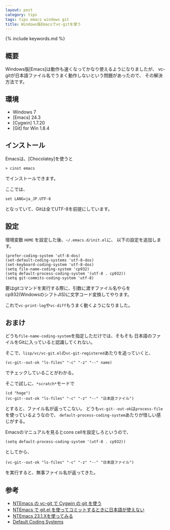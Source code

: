 ```yaml
---
layout: post
category: tips
tags: tips emacs windows git
title: Windows版Emacsでvc-gitを使う
---
```

{% include keywords.md %}

## 概要

Windows版[Emacs]は動作も速くなってかなり使えるようになりましたが、
vc-gitが日本語ファイル名でうまく動作しないという問題があったので、
その解決方法です。

## 環境

* Windows 7
* [Emacs] 24.3
* [Cygwin] 1.7.20
* [Git] for Win 1.8.4

## インストール

Emacsは、[Chocolatey]を使うと

    > cinst emacs

でインストールできます。

ここでは、

	set LANG=ja_JP.UTF-8

となっていて、Gitは全てUTF-8を前提にしています。

## 設定

環境変数 `HOME` を設定した後、`~/.emacs.d/init.el`に、
以下の設定を追加します。

```
(prefer-coding-system 'utf-8-dos)
(set-default-coding-systems 'utf-8-dos)
(set-keyboard-coding-system 'utf-8-dos)
(setq file-name-coding-system 'cp932)
(setq default-process-coding-system '(utf-8 . cp932))
(setq git-commits-coding-system 'utf-8)
```

要はgitコマンドを実行する際に、引数に渡すファイル名やらを
cp932(WindowsのシフトJIS)に文字コード変換してやります。

これで`vc-print-log`や`vc-diff`もうまく動くようになりました。

## おまけ

どうも`file-name-coding-system`を指定しただけでは、そもそも
日本語のファイルをGitに入っていると認識してくれない。

そこで、`lisp/vc/vc-git.el`の`vc-git-registered`あたりを追っていくと、

	(vc-git--out-ok "ls-files" "-c" "-z" "--" name)

でチェックしていることがわかる。

そこで試しに、`*scratch*`モードで

	(cd "hoge")
	(vc-git--out-ok "ls-files" "-c" "-z" "--" "日本語ファイル")

とすると、ファイル名が返ってこない。
どうも`vc-git--out-ok`は`process-file`を使っているようなので、
`default-process-coding-system`あたりが怪しい感じがする。

Emacsのマニュアルを見るとcons cellを設定しろというので、

	(setq default-process-coding-system '(utf-8 . cp932))

としてから、

	(vc-git--out-ok "ls-files" "-c" "-z" "--" "日本語ファイル")

を実行すると、無事ファイル名が返ってきた。

## 参考

* [NTEmacs の vc-git で Cygwin の git を使う](http://d.hatena.ne.jp/tsntsumi/20100913/UsingCygwinsGitOnNTEmacsVC)
* [NTEmacs で git.el を使ってコミットするときに日本語が使えない](http://d.hatena.ne.jp/toshiharu_z/20091216/1260938098)
* [NTEmacs 23.1.Xを使ってみる](http://moimoitei.blogspot.jp/2010/05/use-ntemacs-231x.html)
* [Default Coding Systems](http://www.gnu.org/software/emacs/manual/html_node/elisp/Default-Coding-Systems.html)

